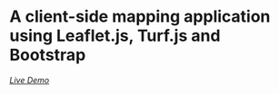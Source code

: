 # A client-side mapping application using Leaflet.js, Turf.js and Bootstrap
*<a href='https://yijingzhou33.github.io/leaflet_application/'>Live Demo</a>*
